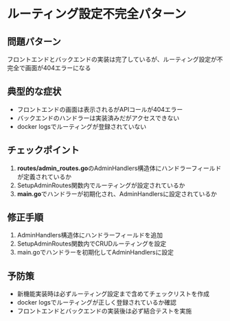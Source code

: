# ルーティング設定不完全パターン

## 問題パターン
フロントエンドとバックエンドの実装は完了しているが、ルーティング設定が不完全で画面が404エラーになる

## 典型的な症状
- フロントエンドの画面は表示されるがAPIコールが404エラー
- バックエンドのハンドラーは実装済みだがアクセスできない
- docker logsでルーティングが登録されていない

## チェックポイント
1. **routes/admin_routes.go**のAdminHandlers構造体にハンドラーフィールドが定義されているか
2. SetupAdminRoutes関数内でルーティングが設定されているか
3. **main.go**でハンドラーが初期化され、AdminHandlersに設定されているか

## 修正手順
1. AdminHandlers構造体にハンドラーフィールドを追加
2. SetupAdminRoutes関数内でCRUDルーティングを設定
3. main.goでハンドラーを初期化してAdminHandlersに設定

## 予防策
- 新機能実装時は必ずルーティング設定まで含めてチェックリストを作成
- docker logsでルーティングが正しく登録されているか確認
- フロントエンドとバックエンドの実装後は必ず結合テストを実施